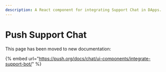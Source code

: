 ```yaml
---
description: A React component for integrating Support Chat in DApps.
---
```


# Push Support Chat

This page has been moved to new documentation:

{% embed url="https://push.org/docs/chat/ui-components/integrate-support-bot/" %}
